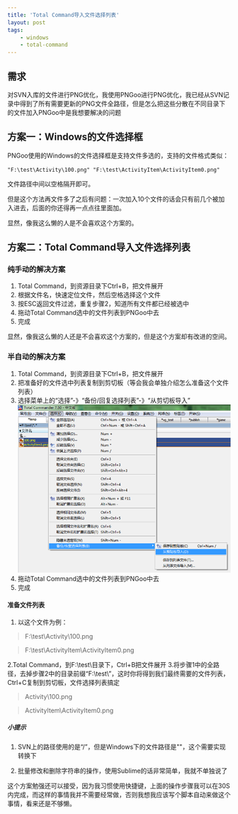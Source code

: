 ```yaml
---
title: 'Total Command导入文件选择列表'
layout: post
tags:
    - windows
    - total-command
---
```


## 需求
对SVN入库的文件进行PNG优化，我使用PNGoo进行PNG优化，我已经从SVN记录中得到了所有需要更新的PNG文件全路径，但是怎么把这些分散在不同目录下的文件加入PNGoo中是我想要解决的问题

## 方案一：Windows的文件选择框
PNGoo使用的Windows的文件选择框是支持文件多选的，支持的文件格式类似：  

```
"F:\test\Activity\100.png" "F:\test\ActivityItem\ActivityItem0.png"
```

文件路径中间以空格隔开即可。

但是这个方法再文件多了之后有问题：一次加入10个文件的话会只有前几个被加入进去，后面的你还得再一点点往里面加。  


显然，像我这么懒的人是不会喜欢这个方案的。  



## 方案二：Total Command导入文件选择列表

### 纯手动的解决方案
1. Total Command，到资源目录下Ctrl+B，把文件展开
2. 根据文件名，快速定位文件，然后空格选择这个文件
3. 按ESC返回文件过滤，重复步骤2，知道所有文件都已经被选中
4. 拖动Total Command选中的文件列表到PNGoo中去
5. 完成

显然，像我这么懒的人还是不会喜欢这个方案的，但是这个方案却有改进的空间。

### 半自动的解决方案
1. Total Command，到资源目录下Ctrl+B，把文件展开
2. 把准备好的文件选中列表复制到剪切板（等会我会单独介绍怎么准备这个文件列表）
3. 选择菜单上的“选择”-》“备份/回复选择列表”-》“从剪切板导入”
![从剪切板导入](/media/files/2015/06/12/load-selection-from-clip.png)
4. 拖动Total Command选中的文件列表到PNGoo中去
5. 完成


#### 准备文件列表
1. 以这个文件为例：  


> F:\test\Activity\100.png  

> F:\test\ActivityItem\ActivityItem0.png

2.Total Command，到F:\test\目录下，Ctrl+B把文件展开
3.将步骤1中的全路径，去掉步骤2中的目录前缀“F:\test\”，这时你将得到我们最终需要的文件列表，Ctrl+C复制到剪切板，文件选择列表搞定  



> Activity\100.png  

> ActivityItem\ActivityItem0.png


##### 小提示
1. SVN上的路径使用的是“/”，但是Windows下的文件路径是"\"，这个需要实现转换下  

2. 批量修改和删除字符串的操作，使用Sublime的话非常简单，我就不单独说了

这个方案勉强还可以接受，因为我习惯使用快捷键，上面的操作步骤我可以在30S内完成，而这样的事情我并不需要经常做，否则我想我应该写个脚本自动来做这个事情，看来还是不够懒。